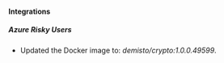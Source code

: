 #### Integrations
##### Azure Risky Users
- Updated the Docker image to: *demisto/crypto:1.0.0.49599*.